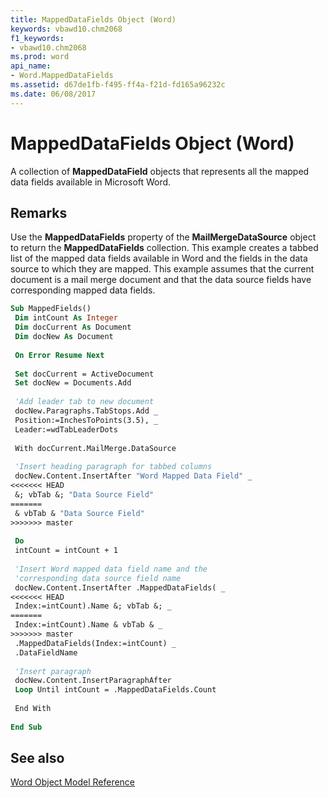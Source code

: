 ```yaml
---
title: MappedDataFields Object (Word)
keywords: vbawd10.chm2068
f1_keywords:
- vbawd10.chm2068
ms.prod: word
api_name:
- Word.MappedDataFields
ms.assetid: d67de1fb-f495-ff4a-f21d-fd165a96232c
ms.date: 06/08/2017
---
```



# MappedDataFields Object (Word)

A collection of  **MappedDataField** objects that represents all the mapped data fields available in Microsoft Word.


## Remarks

Use the  **MappedDataFields** property of the **MailMergeDataSource** object to return the **MappedDataFields** collection. This example creates a tabbed list of the mapped data fields available in Word and the fields in the data source to which they are mapped. This example assumes that the current document is a mail merge document and that the data source fields have corresponding mapped data fields.


```vb
Sub MappedFields() 
 Dim intCount As Integer 
 Dim docCurrent As Document 
 Dim docNew As Document 
 
 On Error Resume Next 
 
 Set docCurrent = ActiveDocument 
 Set docNew = Documents.Add 
 
 'Add leader tab to new document 
 docNew.Paragraphs.TabStops.Add _ 
 Position:=InchesToPoints(3.5), _ 
 Leader:=wdTabLeaderDots 
 
 With docCurrent.MailMerge.DataSource 
 
 'Insert heading paragraph for tabbed columns 
 docNew.Content.InsertAfter "Word Mapped Data Field" _ 
<<<<<<< HEAD
 &; vbTab &; "Data Source Field" 
=======
 & vbTab & "Data Source Field" 
>>>>>>> master
 
 Do 
 intCount = intCount + 1 
 
 'Insert Word mapped data field name and the 
 'corresponding data source field name 
 docNew.Content.InsertAfter .MappedDataFields( _ 
<<<<<<< HEAD
 Index:=intCount).Name &; vbTab &; _ 
=======
 Index:=intCount).Name & vbTab & _ 
>>>>>>> master
 .MappedDataFields(Index:=intCount) _ 
 .DataFieldName 
 
 'Insert paragraph 
 docNew.Content.InsertParagraphAfter 
 Loop Until intCount = .MappedDataFields.Count 
 
 End With 
 
End Sub
```


## See also



[Word Object Model Reference](./overview/Word/object-model.md)

